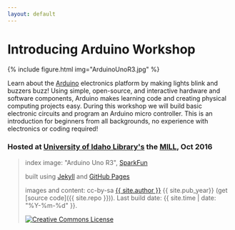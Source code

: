```yaml
---
layout: default
---
```


# Introducing Arduino Workshop 

{% include figure.html img="ArduinoUnoR3.jpg" %}

Learn about the [Arduino](https://www.arduino.cc/) electronics platform by making lights blink and buzzers buzz! Using simple, open-source, and interactive hardware and software components, Arduino makes learning code and creating physical computing projects easy. During this workshop we will build basic electronic circuits and program an Arduino micro controller. This is an introduction for beginners from all backgrounds, no experience with electronics or coding required!

### Hosted at [University of Idaho Library's](http://www.lib.uidaho.edu/) the [MILL](http://mill.lib.uidaho.edu/), Oct 2016

> index image: "Arduino Uno R3", [SparkFun](https://commons.wikimedia.org/wiki/File:Arduino_Uno_-_R3.jpg)
>
> built using [Jekyll](https://jekyllrb.com/) and [GitHub Pages](https://pages.github.com/)
>
> images and content: cc-by-sa <a href="https://github.com/{{ site.github_username }}">{{ site.author }}</a> {{ site.pub_year}} (get [source code]({{ site.repo }})).
> Last build date: {{ site.time | date: "%Y-%m-%d" }}.
>
> <a href="http://creativecommons.org/licenses/by-sa/4.0/" rel="license"><img style="border-width: 0;" src="https://i.creativecommons.org/l/by-sa/4.0/88x31.png" alt="Creative Commons License" /></a>
